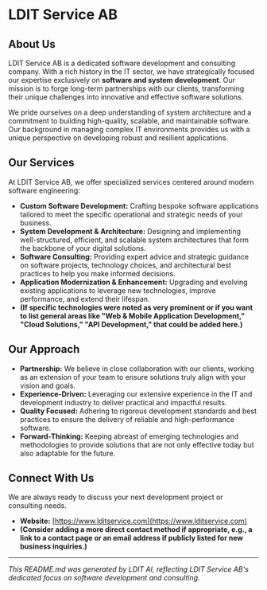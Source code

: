 # LDIT Service AB

## About Us

LDIT Service AB is a dedicated software development and consulting company. With a rich history in the IT sector, we have strategically focused our expertise exclusively on **software and system development**. Our mission is to forge long-term partnerships with our clients, transforming their unique challenges into innovative and effective software solutions.

We pride ourselves on a deep understanding of system architecture and a commitment to building high-quality, scalable, and maintainable software. Our background in managing complex IT environments provides us with a unique perspective on developing robust and resilient applications.

## Our Services

At LDIT Service AB, we offer specialized services centered around modern software engineering:

* **Custom Software Development:** Crafting bespoke software applications tailored to meet the specific operational and strategic needs of your business.
* **System Development & Architecture:** Designing and implementing well-structured, efficient, and scalable system architectures that form the backbone of your digital solutions.
* **Software Consulting:** Providing expert advice and strategic guidance on software projects, technology choices, and architectural best practices to help you make informed decisions.
* **Application Modernization & Enhancement:** Upgrading and evolving existing applications to leverage new technologies, improve performance, and extend their lifespan.
* **(If specific technologies were noted as very prominent or if you want to list general areas like "Web & Mobile Application Development," "Cloud Solutions," "API Development," that could be added here.)**

## Our Approach

* **Partnership:** We believe in close collaboration with our clients, working as an extension of your team to ensure solutions truly align with your vision and goals.
* **Experience-Driven:** Leveraging our extensive experience in the IT and development industry to deliver practical and impactful results.
* **Quality Focused:** Adhering to rigorous development standards and best practices to ensure the delivery of reliable and high-performance software.
* **Forward-Thinking:** Keeping abreast of emerging technologies and methodologies to provide solutions that are not only effective today but also adaptable for the future.

## Connect With Us

We are always ready to discuss your next development project or consulting needs.

* **Website:** [https://www.lditservice.com](https://www.lditservice.com)
* **(Consider adding a more direct contact method if appropriate, e.g., a link to a contact page or an email address if publicly listed for new business inquiries.)**

---

*This README.md was generated by LDIT AI, reflecting LDIT Service AB's dedicated focus on software development and consulting.*
<!--

**Here are some ideas to get you started:**

🙋‍♀️ A short introduction - what is your organization all about?
🌈 Contribution guidelines - how can the community get involved?
👩‍💻 Useful resources - where can the community find your docs? Is there anything else the community should know?
🍿 Fun facts - what does your team eat for breakfast?
🧙 Remember, you can do mighty things with the power of [Markdown](https://docs.github.com/github/writing-on-github/getting-started-with-writing-and-formatting-on-github/basic-writing-and-formatting-syntax)
-->
